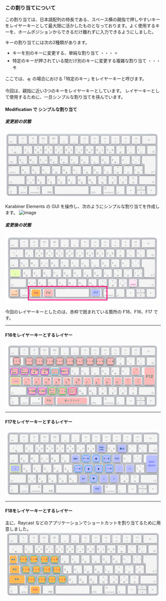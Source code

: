 
### この割り当てについて

この割り当ては、日本語配列の特長である、スペース横の親指で押しやすいキーをレイヤーキーとして最大限に活かしたものとなっております。よく使用するキーを、ホームポジションからできるだけ離れずに入力できるようにしました。

キーの割り当てには次の2種類があります。
- キーを別のキーに変更する、単純な割り当て ・・・ ⭐️
- 特定のキーが押されている間だけ別のキーに変更する複雑な割り当て ・・・🛸

ここでは、🛸 の場合における ｢特定のキー｣ をレイヤーキーと呼びます。

今回は、親指に近い3つのキーをレイヤーキーとしています。
レイヤーキーとして使用するために、一旦シンプルな割り当てを挟んでいます。

#### Modification で シンプルな割り当て

##### 変更前の状態
![alt text](image-2.png)

Karabiner Elements の GUI を操作し、次のようにシンプルな割り当てを作成します。
<img width="552" alt="image" src="https://github.com/user-attachments/assets/d8f33475-8ebc-4b39-a19d-a944fce0ec33">


##### 変更後の状態
![alt text](image-1.png)

今回のレイヤーキーとしたのは、赤枠で囲まれている箇所の F18、F16、F17 です。

---

#### F16をレイヤーキーとするレイヤー
![alt text](image-3.png)


---

#### F17をレイヤーキーとするレイヤー
![alt text](image-4.png)

---

#### F18をレイヤーキーとするレイヤー
主に、Raycast などのアプリケーションでショートカットを割り当てるために用意しました。
![alt text](image-5.png)
